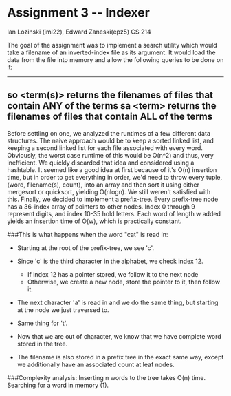Assignment 3 -- Indexer
========
Ian Lozinski (iml22), Edward Zaneski(epz5)
CS 214

The goal of the assignment was to implement a search utility which would take a
filename of an inverted-index file as its argument. It would load the data from
the file into memory and allow the following queries to be done on it:

---
  so \<term(s)\>
    returns the filenames of files that contain ANY of the terms
  sa \<term\>
    returns the filenames of files that contain ALL of the terms
---

Before settling on one, we analyzed the runtimes of
a few different data structures. The naive approach would be to keep a sorted
linked list, and keeping a second linked list for each file associated with every
word. Obviously, the worst case runtime of this would be O(n^2) and thus, very
inefficient. We quickly discarded that idea and considered using a hashtable.
It seemed like a good idea at first because of it's O(n) insertion time, but
in order to get everything in order, we'd need to throw every tuple,
(word, filename(s), count), into an array and then sort it using either mergesort
or quicksort, yielding O(nlogn). We still weren't satisfied with this. 
Finally, we decided to implement a prefix-tree. Every prefix-tree node has
a 36-index array of pointers to other nodes. Index 0 through 9 represent digits,
and index 10-35 hold letters. Each word of length w added yields an insertion
time of O(w), which is practically constant.

###This is what happens when the word "cat" is read in:
  * Starting at the root of the prefix-tree, we see 'c'.

  * Since 'c' is the third character in the alphabet, we check index 12.
    - If index 12 has a pointer stored, we follow it to the next node
    - Otherwise, we create a new node, store the pointer to it, then follow it.

  * The next character 'a' is read in and we do the same thing, but starting
    at the node we just traversed to.

  * Same thing for 't'.

  * Now that we are out of character, we know that we have complete word stored
    in the tree.

  * The filename is also stored in a prefix tree in the exact same way,
    except we additionally have an associated count at leaf nodes.


###Complexity analysis:
  Inserting n words to the tree takes O(n) time.
  Searching for a word in memory (1).
